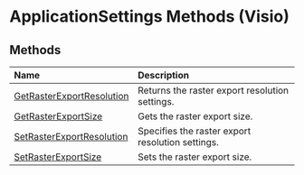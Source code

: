 
# ApplicationSettings Methods (Visio)

## Methods



|**Name**|**Description**|
|:-----|:-----|
|[GetRasterExportResolution](526d2970-006b-6596-bfef-49446dd58610.md)|Returns the raster export resolution settings.|
|[GetRasterExportSize](70591d2c-ac80-5637-996e-3ebef6be0c51.md)|Gets the raster export size.|
|[SetRasterExportResolution](18b28fe1-4460-940c-0de7-566a608a8f04.md)|Specifies the raster export resolution settings.|
|[SetRasterExportSize](763157d2-014b-0aa4-7c55-a0fb71fb5e23.md)|Sets the raster export size.|

